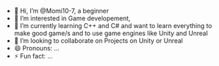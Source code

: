 - 👋 Hi, I’m @Momi10-7, a beginner
- 👀 I’m interested in Game developement,
- 🌱 I’m currently learning C++ and C# and want to learn everything to make good game/s and to use game engines like Unity and Unreal
- 💞️ I’m looking to collaborate on Projects on Unity or Unreal
- 😄 Pronouns: ...
- ⚡ Fun fact: ...

<!---
Momi10-7/Momi10-7 is a ✨ special ✨ repository because its `README.md` (this file) appears on your GitHub profile.
You can click the Preview link to take a look at your changes.
--->
